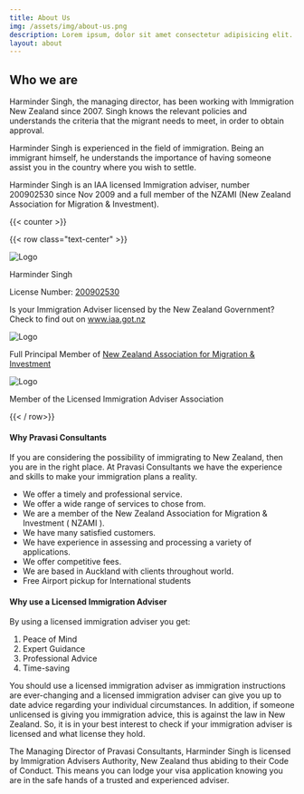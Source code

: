 ```yaml
---
title: About Us
img: /assets/img/about-us.png
description: Lorem ipsum, dolor sit amet consectetur adipisicing elit. Aliquid quasi similique totam, molestias necessitatibus.
layout: about
---
```


## Who we are

Harminder Singh, the managing director, has been working with Immigration New Zealand since 2007. Singh knows the relevant policies and understands the criteria that the migrant needs to meet, in order to obtain approval.

Harminder Singh is experienced in the field of immigration. Being an immigrant himself, he understands the importance of having someone assist you in the country where you wish to settle.

Harminder Singh is an IAA licensed Immigration adviser, number 200902530 since Nov 2009 and a full member of the NZAMI (New Zealand Association for Migration & Investment).

{{< counter >}}

{{< row class="text-center" >}}

<div class = "col-md-4">
<img src="/assets/img/IAA-Trade-Mark_colour-150x150.jpg" alt="Logo" class = "img-fluid" />
    <p>Harminder Singh</p>
	<p>License Number: <a href="https://iaa.ewr.govt.nz/PublicRegister/View.aspx?adviserNumber=200902530">200902530</a></p>
<p>
    Is your Immigration Adviser licensed by the New Zealand Government? Check to find out on <a href = "https://www.iaa.govt.nz" > www.iaa.got.nz</a> </p>
</div>

<div class = "col-md-4 text-center">
<img src="/assets/img/NZAMI-Logo-April-2021-300x160.jpg" alt="Logo" class = "img-fluid" />
    <p>
        Full Principal Member of <a href ="https://nzami.co.nz">New Zealand Association for Migration & Investment</a>
    </p>
</div>

<div class = "col-md-4">
<img src="/assets/img/LogoLIAAMember.png" alt="Logo" class = "img-fluid" />
    <p>
        Member of the Licensed Immigration Adviser Association
    </p>
</div>

{{< / row>}}

#### Why Pravasi Consultants

If you are considering the possibility of immigrating to New Zealand, then you are in the right place. At Pravasi Consultants we have the experience and skills to make your immigration plans a reality.

- We offer a timely and professional service.
- We offer a wide range of services to chose from.
- We are a member of the New Zealand Association for Migration & Investment ( NZAMI ).
- We have many satisfied customers.
- We have experience in assessing and processing a variety of applications.
- We offer competitive fees.
- We are based in Auckland with clients throughout world.
- Free Airport pickup for International students

#### Why use a Licensed Immigration Adviser

By using a licensed immigration adviser you get:

1. Peace of Mind
2. Expert Guidance
3. Professional Advice
4. Time-saving

You should use a licensed immigration adviser as immigration instructions are ever-changing and a licensed immigration adviser can give you up to date advice regarding your individual circumstances. In addition, if someone unlicensed is giving you immigration advice, this is against the law in New Zealand. So, it is in your best interest to check if your immigration adviser is licensed and what license they hold.

The Managing Director of Pravasi Consultants, Harminder Singh is licensed by Immigration Advisers Authority, New Zealand thus abiding to their Code of Conduct. This means you can lodge your visa application knowing you are in the safe hands of a trusted and experienced adviser.
